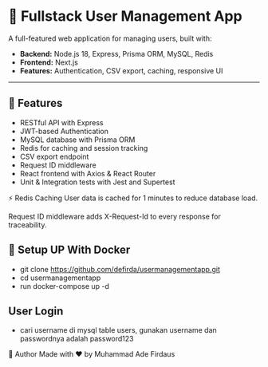 # 🧩 Fullstack User Management App

A full-featured web application for managing users, built with:

- **Backend:** Node.js 18, Express, Prisma ORM, MySQL, Redis  
- **Frontend:** Next.js  
- **Features:** Authentication, CSV export, caching, responsive UI

---

## 🚀 Features

- RESTful API with Express
- JWT-based Authentication
- MySQL database with Prisma ORM
- Redis for caching and session tracking
- CSV export endpoint
- Request ID middleware
- React frontend with Axios & React Router
- Unit & Integration tests with Jest and Supertest

⚡ Redis Caching
User data is cached for 1 minutes to reduce database load.

Request ID middleware adds X-Request-Id to every response for traceability.

## 🚀 Setup UP With Docker
- git clone https://github.com/defirda/usermanagementapp.git
- cd usermanagementapp
- run docker-compose up -d


## User Login
- cari username di mysql table users, gunakan username dan passwordnya adalah password123


👤 Author
Made with ❤️ by Muhammad Ade Firdaus